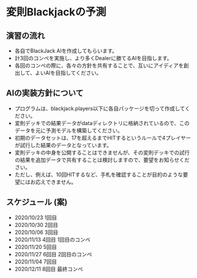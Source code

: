 # 変則Blackjackの予測

## 演習の流れ

- 各自でBlackJack AIを作成してもらいます。
- 計3回のコンペを実施し、より多くDealerに勝てるAIを目指します。
- 各回のコンペの際に、各々の方針を共有することで、互いにアイディアを創出して、よいAIを目指してください。

## AIの実装方針について

- プログラムは、blackjack.players以下に各自パッケージを切って作成してください。
- 変則デッキでの結果データがdataディレクトリに格納されているので、このデータを元に予測モデルを構築してください。
- 初期のデータセットは、17を超えるまでHITするというルールで4プレイヤーが試行した結果のデータとなっています。
- 変則デッキの中身を公開することはできませんが、その変則デッキでの試行の結果を追加データで共有することは検討しますので、要望をお知らせください。
- ただし、例えば、10回HITするなど、手札を確認することが目的のような要望にはお応えできません。

## スケジュール (案)

- 2020/10/23 1回目
- 2020/10/30 2回目
- 2020/10/06 3回目
- 2020/11/13 4回目 1回目のコンペ
- 2020/11/20 5回目
- 2020/11/27 6回目 2回目のコンペ
- 2020/11/04 7回目 
- 2020/12/11 8回目 最終コンペ
